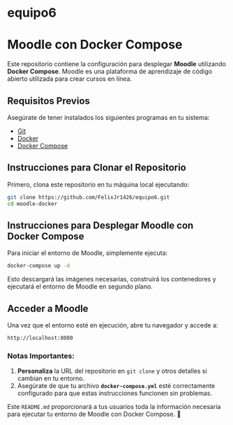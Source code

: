 # equipo6
# Moodle con Docker Compose

Este repositorio contiene la configuración para desplegar **Moodle** utilizando **Docker Compose**. Moodle es una plataforma de aprendizaje de código abierto utilizada para crear cursos en línea.

## Requisitos Previos

Asegúrate de tener instalados los siguientes programas en tu sistema:

- [Git](https://git-scm.com/downloads)
- [Docker](https://www.docker.com/get-started)
- [Docker Compose](https://docs.docker.com/compose/install/)

## Instrucciones para Clonar el Repositorio

Primero, clona este repositorio en tu máquina local ejecutando:

```bash
git clone https://github.com/FelixJr1426/equipo6.git
cd moodle-docker
```

## Instrucciones para Desplegar Moodle con Docker Compose

Para iniciar el entorno de Moodle, simplemente ejecuta:

``` bash
docker-compose up -d
```
Esto descargará las imágenes necesarias, construirá los contenedores y ejecutará el entorno de Moodle en segundo plano.

## Acceder a Moodle
Una vez que el entorno esté en ejecución, abre tu navegador y accede a:
```bash
http://localhost:8080
```


### Notas Importantes:
1. **Personaliza** la URL del repositorio en `git clone` y otros detalles si cambian en tu entorno.
2. Asegúrate de que tu archivo **`docker-compose.yml`** esté correctamente configurado para que estas instrucciones funcionen sin problemas.

Este `README.md` proporcionará a tus usuarios toda la información necesaria para ejecutar tu entorno de Moodle con Docker Compose. 🚀



